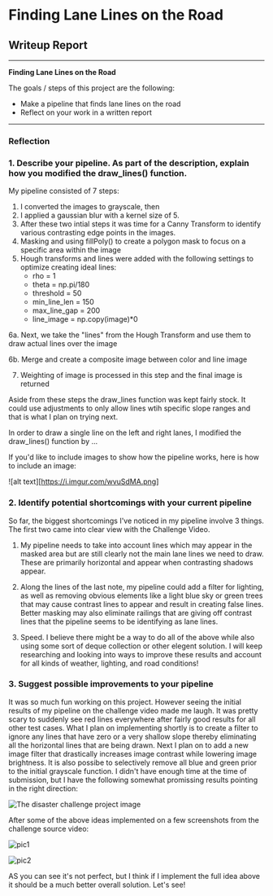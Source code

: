 # **Finding Lane Lines on the Road** 

## Writeup Report
---

**Finding Lane Lines on the Road**


The goals / steps of this project are the following:
* Make a pipeline that finds lane lines on the road
* Reflect on your work in a written report


---

### Reflection

### 1. Describe your pipeline. As part of the description, explain how you modified the draw_lines() function.

My pipeline consisted of 7 steps:

1. I converted the images to grayscale, then 
2. I applied a gaussian blur with a kernel size of 5. 
3. After these two intial steps it was time for a Canny Transform to identify various contrasting edge points in the images. 
4. Masking and using fillPoly() to create a polygon mask to focus on a specific area within the image
5. Hough transforms and lines were added with the following settings to optimize creating ideal lines:
   * rho = 1
   * theta = np.pi/180
   * threshold = 50
   * min_line_len = 150
   * max_line_gap = 200
   * line_image = np.copy(image)*0

6a. Next, we take the "lines" from the Hough Transform and use them to draw actual lines over the image 

6b. Merge and create a composite image between color and line image 

7.  Weighting of image is processed in this step and the final image is returned  

Aside from these steps the draw_lines function was kept fairly stock. It could use adjustments to only allow lines wtih specific slope ranges and that is what I plan on trying next. 

In order to draw a single line on the left and right lanes, I modified the draw_lines() function by ...

If you'd like to include images to show how the pipeline works, here is how to include an image: 

![alt text][https://i.imgur.com/wvuSdMA.png]


### 2. Identify potential shortcomings with your current pipeline

So far, the biggest shortcomings I've noticed in my pipeline involve 3 things. The first two came into clear view with the Challenge Video.

1. My pipeline needs to take into account lines which may appear in the masked area but are still clearly not the main lane lines we need to draw. These are primarily horizontal and appear when contrasting shadows appear. 

2. Along the lines of the last note, my pipeline could add a filter for lighting, as well as removing obvious elements like a light blue sky or green trees that may cause contrast lines to appear and result in creating false lines. Better masking may also eliminate railings that are giving off contrast lines that the pipeline seems to be identifying as lane lines. 

3. Speed. I believe there might be a way to do all of the above while also using some sort of deque collection or other elegent solution. I will keep researching and looking into ways to improve these results and account for all kinds of weather, lighting, and road conditions! 


### 3. Suggest possible improvements to your pipeline

It was so much fun working on this project. However seeing the initial results of my pipeline on the challenge video made me laugh. It was pretty scary to suddenly see red lines everywhere after fairly good results for all other test cases. What I plan on implementing shortly is to create a filter to ignore any lines that have zero or a very shallow slope thereby eliminating all the horizontal lines that are being drawn. Next I plan on to add a new image filter that drastically increases image contrast while lowering image brightness. It is also possibe to selectively remove all blue and green prior to the initial grayscale function. I didn't have enough time at the time of submission, but I have the following somewhat promissing results pointing in the right direction:

![The disaster challenge project image](https://i.imgur.com/P5c9S8F.jpg)


After some of the above ideas implemented on a few screenshots from the challenge source video:

![pic1](https://i.imgur.com/oYGAfTN.png)


![pic2](https://i.imgur.com/yfAi7MJ.png)

AS you can see it's not perfect, but I think if I implement the full idea above it should be a much better overall solution. Let's see!



[//]: # (Image References)

[image1]: ./examples/grayscale.jpg "Grayscale"


